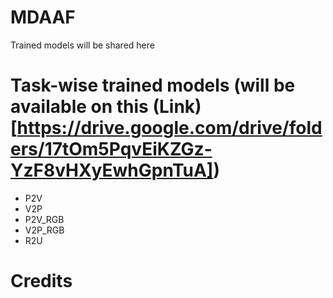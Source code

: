 # MDAAF

Trained models will be shared here 

# Task-wise trained models (will be available on this (Link)[https://drive.google.com/drive/folders/17tOm5PqvEiKZGz-YzF8vHXyEwhGpnTuA])
- P2V
- V2P
- P2V_RGB
- V2P_RGB
- R2U

# Credits
